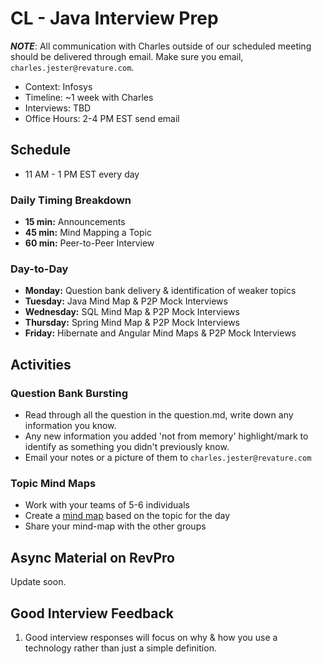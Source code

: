 # CL - Java Interview Prep

***NOTE***: All communication with Charles outside of our scheduled meeting should be delivered through email. Make sure you email, `charles.jester@revature.com`. 

- Context: Infosys
- Timeline: ~1 week with Charles
- Interviews: TBD
- Office Hours: 2-4 PM EST send email

## Schedule

- 11 AM - 1 PM EST every day 

### Daily Timing Breakdown

- **15 min:** Announcements
- **45 min:** Mind Mapping a Topic
- **60 min:** Peer-to-Peer Interview

### Day-to-Day
- **Monday:** Question bank delivery & identification of weaker topics
- **Tuesday:** Java Mind Map & P2P Mock Interviews
- **Wednesday:** SQL Mind Map & P2P Mock Interviews
- **Thursday:** Spring Mind Map & P2P Mock Interviews
- **Friday:** Hibernate and Angular Mind Maps & P2P Mock Interviews

## Activities

### Question Bank Bursting
- Read through all the question in the question.md, write down any information you know. 
- Any new information you added 'not from memory' highlight/mark to identify as something you didn't previously know.
- Email your notes or a picture of them to `charles.jester@revature.com`

### Topic Mind Maps
- Work with your teams of 5-6 individuals
- Create a [mind map](https://simplemind.eu/how-to-mind-map/basics/) based on the topic for the day
- Share your mind-map with the other groups 

## Async Material on RevPro

Update soon.

## Good Interview Feedback

1. Good interview responses will focus on why & how you use a technology rather than just a simple definition.
